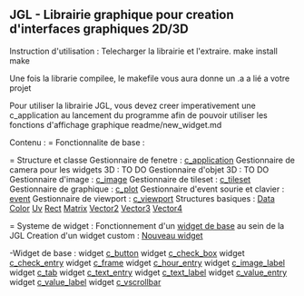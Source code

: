 ## JGL - Librairie graphique pour creation d'interfaces graphiques 2D/3D

Instruction d'utilisation :
Telecharger la librairie et l'extraire.
make install
make

Une fois la librarie compilee, le makefile vous aura donne un .a a lié a votre projet

Pour utiliser la librairie JGL, vous devez creer imperativement une c_application au lancement du programme afin de pouvoir utiliser les fonctions d'affichage graphique
readme/new_widget.md

Contenu :
= Fonctionnalite de base :

= Structure et classe
	Gestionnaire de fenetre : [c_application](./readme/application.md)
	Gestionnaire de camera pour les widgets 3D : TO DO
	Gestionnaire d'objet 3D : TO DO
	Gestionnaire d'image : [c_image](./readme/image.md)
	Gestionnaire de tileset : [c_tileset](./readme/tileset.md)
	Gestionnaire de graphique : [c_plot](./readme/plot.md)
	Gestionnaire d'event sourie et clavier : [event](./readme/event.md)
	Gestionnaire de viewport : [c_viewport](./readme/viewport.md)
	Structures basiques :
		[Data](./readme/data.md)
		[Color](./readme/color.md)
		[Uv](./readme/geometry.md)
		[Rect](./readme/geometry.md)
		[Matrix](./readme/matrix.md)
		[Vector2](./readme/vector.md)
		[Vector3](./readme/vector.md)
		[Vector4](./readme/vector.md)

= Systeme de widget :
Fonctionnement d'un [widget de base](./readme/base_widget.md) au sein de la JGL
Creation d'un widget custom : [Nouveau widget](./readme/new_widget.md)

-Widget de base :
	widget [c_button](./readme/button.mb)
	widget [c_check_box](./readme/check_box.mb)
	widget [c_check_entry](./readme/check_entry.mb)
	widget [c_frame](./readme/frame.mb)
	widget [c_hour_entry](./readme/hour_entry.mb)
	widget [c_image_label](./readme/image_label.mb)
	widget [c_tab](./readme/tab.mb)
	widget [c_text_entry](./readme/text_entry.mb)
	widget [c_text_label](./readme/text_label.mb)
	widget [c_value_entry](./readme/value_entry.mb)
	widget [c_value_label](./readme/value_label.mb)
	widget [c_vscrollbar](./readme/vscrollbar.mb)
